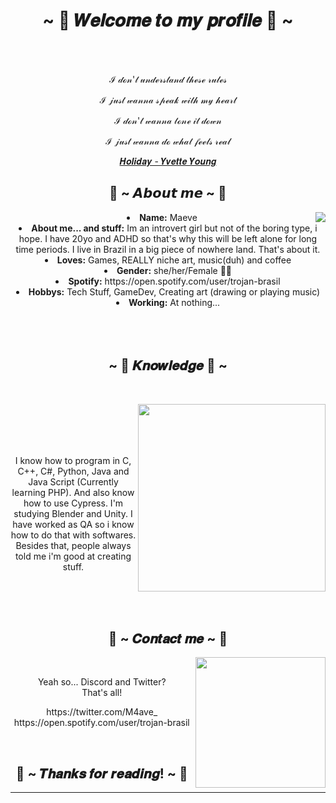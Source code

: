 <body>
  <center>
<h1 align="center">~ 💖 𝑾𝒆𝒍𝒄𝒐𝒎𝒆 𝒕𝒐 𝒎𝒚 𝒑𝒓𝒐𝒇𝒊𝒍𝒆 💖 ~</h1>
<br>
<div align="center">
  </a>
    <br>
  <p>ℐ 𝒹ℴ𝓃'𝓉 𝓊𝓃𝒹ℯ𝓇𝓈𝓉𝒶𝓃𝒹 𝓉𝒽ℯ𝓈ℯ 𝓇𝓊𝓁ℯ𝓈</p>
  <p>ℐ 𝒿𝓊𝓈𝓉 𝓌𝒶𝓃𝓃𝒶 𝓈𝓅ℯ𝒶𝓀 𝓌𝒾𝓉𝒽 𝓂𝓎 𝒽ℯ𝒶𝓇𝓉</p>
  <p>ℐ 𝒹ℴ𝓃'𝓉 𝓌𝒶𝓃𝓃𝒶 𝓉ℴ𝓃ℯ 𝒾𝓉 𝒹ℴ𝓌𝓃</p>
<p>ℐ 𝒿𝓊𝓈𝓉 𝓌𝒶𝓃𝓃𝒶 𝒹ℴ 𝓌𝒽𝒶𝓉 𝒻ℯℯ𝓁𝓈 𝓇ℯ𝒶𝓁</p>
<p><a href="https://www.youtube.com/watch?v=o1ya6ajYE3U"> 𝑯𝒐𝒍𝒊𝒅𝒂𝒚 - 𝒀𝒗𝒆𝒕𝒕𝒆 𝒀𝒐𝒖𝒏𝒈</a><p>

</div>
    <div align="center">
      </div>
<div>
<h2 align="center"> 🦊 ~ 𝘼𝙗𝙤𝙪𝙩 𝙢𝙚 ~ 🦊 </h2>
  <div align="center">
<img src="https://i.pinimg.com/564x/38/7b/d0/387bd0d7e9de928ec97312239cfb7a6e.jpg" align="right">
  </div>
<li>
 <b>Name:</b> Maeve
</li>
<li>
 <b>About me... and stuff:</b> Im an introvert girl but not of the boring type, i hope. I have 20yo and ADHD so that's why this will be left alone for long time periods. I live in Brazil in a big piece of nowhere land. That's about it.
</li>
<li>
<b>Loves:</b> Games, REALLY niche art, music(duh) and coffee
</li>
<li>
<b>Gender:</b> she/her/Female 🏳️‍⚧️
</li>
<li>
<b>Spotify:</b> https://open.spotify.com/user/trojan-brasil
</li>
<li>
<b>Hobbys:</b> Tech Stuff, GameDev, Creating art (drawing or playing music)
</li>
<li>
<b>Working:</b> At nothing...
</li>
<br><br><br>
</div>
<div>
<h2 align="center">            ~ 📇 𝑲𝒏𝒐𝒘𝒍𝒆𝒅𝒈𝒆 📇 ~</h2>
 <br>
<p>
  <div align="center">
<img src="https://i.pinimg.com/originals/ae/3e/e6/ae3ee6aeff485a5f775598146e48a6ad.gif" width="300" height="300" align="right">
  </div>
</div>
<div>
  <br>
<p align="center">
  <br><br><br>
  I know how to program in C, C++, C#, Python, Java and Java Script (Currently learning PHP). And also know how to use Cypress. I'm studying Blender and Unity. I have worked as QA so i know how to do that with softwares. Besides that, people always told me i'm good at creating stuff.
  <br><br><br>
</p>
<br>
<h2 align="center">           📝 ~ 𝑪𝒐𝒏𝒕𝒂𝒄𝒕 𝒎𝒆 ~ 📝</h2>
  <div align="center">
<img src="https://i.pinimg.com/564x/e7/74/71/e77471a9e66a9dbd62f3992d5385ba8a.jpg" align="right"  height="208.5px">
  </div>
<br>
<p align="center"> Yeah so... Discord and Twitter?<br>
That's all!</p>
<p align="center">https://twitter.com/M4ave_ <br> https://open.spotify.com/user/trojan-brasil</p>
</div>
<br>
<div>
<h2 align="center">💖 ~ 𝑻𝒉𝒂𝒏𝒌𝒔 𝒇𝒐𝒓 𝒓𝒆𝒂𝒅𝒊𝒏𝒈! ~ 💖</h2>
<div align="center">
<!--<img src=""> -->
</div>
<hr>
</div>
</div>
    </center>
</body>
